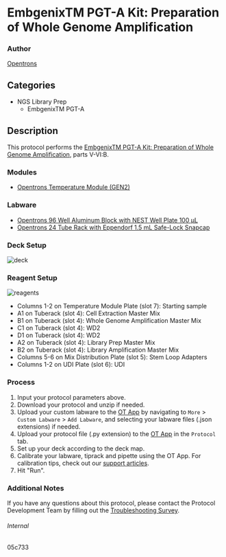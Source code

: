 # EmbgenixTM PGT-A Kit: Preparation of Whole Genome Amplification

### Author
[Opentrons](https://opentrons.com/)

## Categories
* NGS Library Prep
  * EmbgenixTM PGT-A

## Description

This protocol performs the [EmbgenixTM PGT-A Kit: Preparation of Whole Genome Amplification](https://www.takarabio.com/documents/User%20Manual/Embgenix%20PGT/Embgenix%20PGT-A%20Kit%20%28RUO%29%20User%20Manual%20for%20Illumina%20MiSeq%20System.pdf), parts V-VI:B.

### Modules
* [Opentrons Temperature Module (GEN2)](https://shop.opentrons.com/temperature-module-gen2/)

### Labware
* [Opentrons 96 Well Aluminum Block with NEST Well Plate 100 μL](https://shop.opentrons.com/collections/hardware-modules/products/aluminum-block-set)
* [Opentrons 24 Tube Rack with Eppendorf 1.5 mL Safe-Lock Snapcap](https://shop.opentrons.com/collections/opentrons-tips/products/tube-rack-set-1)

### Deck Setup
![deck](https://opentrons-protocol-library-website.s3.amazonaws.com/custom-README-images/05c733/deck.png)

### Reagent Setup
![reagents](https://opentrons-protocol-library-website.s3.amazonaws.com/custom-README-images/05c733/reagents.png)  
* Columns 1-2 on Temperature Module Plate (slot 7): Starting sample
* A1 on Tuberack (slot 4): Cell Extraction Master Mix
* B1 on Tuberack (slot 4): Whole Genome Amplification Master Mix
* C1 on Tuberack (slot 4): WD2
* D1 on Tuberack (slot 4): WD2
* A2 on Tuberack (slot 4): Library Prep Master Mix
* B2 on Tuberack (slot 4): Library Amplification Master Mix
* Columns 5-6 on Mix Distribution Plate (slot 5): Stem Loop Adapters
* Columns 1-2 on UDI Plate (slot 6): UDI

### Process
1. Input your protocol parameters above.
2. Download your protocol and unzip if needed.
3. Upload your custom labware to the [OT App](https://opentrons.com/ot-app) by navigating to `More` > `Custom Labware` > `Add Labware`, and selecting your labware files (.json extensions) if needed.
4. Upload your protocol file (.py extension) to the [OT App](https://opentrons.com/ot-app) in the `Protocol` tab.
5. Set up your deck according to the deck map.
6. Calibrate your labware, tiprack and pipette using the OT App. For calibration tips, check out our [support articles](https://support.opentrons.com/en/collections/1559720-guide-for-getting-started-with-the-ot-2).
7. Hit "Run".


### Additional Notes
If you have any questions about this protocol, please contact the Protocol Development Team by filling out the [Troubleshooting Survey](https://protocol-troubleshooting.paperform.co/).

###### Internal
05c733
